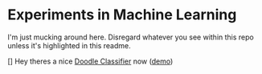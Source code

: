 # Experiments in Machine Learning
I'm just mucking around here. Disregard whatever you see within this repo unless it's highlighted in this readme.

[] Hey theres a nice [Doodle Classifier](/neural-networks-exercises/04-doodle-classifier) now ([demo](https://www.michaelruppe.github.io/ml-experiments/neural-networks-exercises/04-doodle-classifier/index.html))
